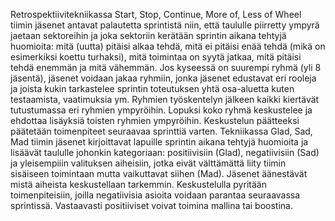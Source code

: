Retrospektiivitekniikassa Start, Stop, Continue, More of, Less of Wheel tiimin jäsenet antavat palautetta sprintistä niin, että taululle piirretty ympyrä jaetaan sektoreihin ja joka sektoriin kerätään sprintin aikana tehtyjä huomioita: mitä (uutta) pitäisi alkaa tehdä, mitä ei pitäisi enää tehdä (mikä on esimerkiksi koettu turhaksi), mitä toimintaa on syytä jatkaa, mitä pitäisi tehdä enemmän ja mitä vähemmän.
Jos kyseessä on suurempi ryhmä (yli 8 jäsentä), jäsenet voidaan jakaa ryhmiin, jonka jäsenet edustavat eri rooleja ja joista kukin tarkastelee sprintin toteutuksen yhtä osa-aluetta kuten testaamista, vaatimuksia ym. Ryhmien työskentelyn jälkeen kaikki kiertävät tutustumassa eri ryhmien ympyröihin. Lopuksi koko ryhmä keskustelee ja ehdottaa lisäyksiä toisten ryhmien ympyröihin. Keskustelun päätteeksi päätetään toimenpiteet seuraavaa sprinttiä varten.
Tekniikassa Glad, Sad, Mad tiimin jäsenet kirjoittavat lapuille sprintin aikana tehtyjä huomioita ja lisäävät taululle johonkin kategoriaan: positiivisiin (Glad), negatiivisiin (Sad) ja yleisempiiin valituksen aiheisiin, jotka eivät välttämättä liity tiimin sisäiseen toimintaan mutta vaikuttavat siihen (Mad). Jäsenet äänestävät mistä aiheista keskustellaan tarkemmin. Keskustelulla pyritään toimenpiteisiin, joilla negatiivisia asioita voidaan parantaa seuraavassa sprintissä. Vastaavasti positiiviset voivat toimina mallina tai boostina.
